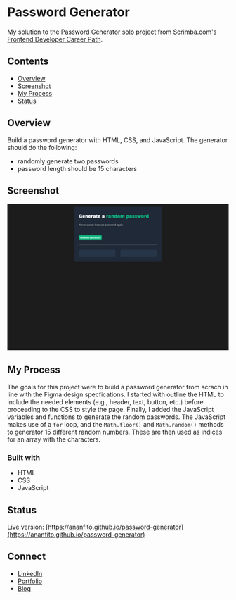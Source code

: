 # Password Generator
My solution to the [Password Generator solo project](https://www.sololearn.com/learning/1024) from [Scrimba.com's Frontend Developer Career Path](https://scrimba.com/learn/frontend).

## Contents

- [Overview](#overview)
- [Screenshot](#screenshot)
- [My Process](#my-process)
- [Status](#status)

## Overview

Build a password generator with HTML, CSS, and JavaScript. The generator should do the following: 

- randomly generate two passwords
- password length should be 15 characters

## Screenshot

![screenshot of the project](screenshot.png)

## My Process

The goals for this project were to build a password generator from scrach in line with the Figma design specfications. I started with outline the HTML to include the needed elements (e.g., header, text, button, etc.) before proceeding to the CSS to style the page. Finally, I added the JavaScript variables and functions to generate the random passwords. The JavaScript makes use of a `for` loop, and the `Math.floor()` and `Math.random()` methods to generator 15 different random numbers. These are then used as indices for an array with the characters.

### Built with

- HTML
- CSS
- JavaScript

## Status

Live version: [https://ananfito.github.io/password-generator](https://ananfito.github.io/password-generator)

## Connect

- [LinkedIn](https://linkedin.com/in/anthonynanfito)
- [Portfolio](https://ananfito.github.io)
- [Blog](https://ananfito.hashnode.dev)
